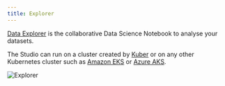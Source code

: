 ```yaml
---
title: Explorer
---
```


[Data Explorer](/docs/explorer) is the collaborative Data Science Notebook to analyse your datasets.

The Studio can run on a cluster created by [Kuber](/docs/kuber) or on any other Kubernetes cluster such as [Amazon EKS](https://aws.amazon.com/eks) or [Azure AKS](https://azure.microsoft.com/en-us/services/container-service).

![Explorer](/images/datalayer/explorer.svg "Explorer")
